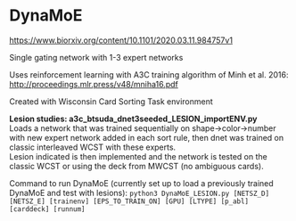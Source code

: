 # DynaMoE

https://www.biorxiv.org/content/10.1101/2020.03.11.984757v1

Single gating network with 1-3 expert networks

Uses reinforcement learning with A3C training algorithm of Minh et al. 2016: http://proceedings.mlr.press/v48/mniha16.pdf

Created with Wisconsin Card Sorting Task environment  

**Lesion studies: a3c_btsuda_dnet3seeded_LESION_importENV.py**  
Loads a network that was trained sequentially on shape->color->number with new expert network added in each sort rule, then dnet was trained on classic interleaved WCST with these experts.  
Lesion indicated is then implemented and the network is tested on the classic WCST or using the deck from MWCST (no ambiguous cards).

Command to run DynaMoE (currently set up to load a previously trained DynaMoE and test with lesions):
`python3 DynaMoE_LESION.py [NETSZ_D] [NETSZ_E] [trainenv] [EPS_TO_TRAIN_ON] [GPU] [LTYPE] [p_abl] [carddeck] [runnum]`
